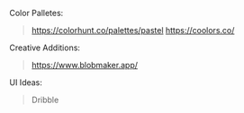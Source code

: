 Color Palletes:
> https://colorhunt.co/palettes/pastel
> https://coolors.co/

Creative Additions:
> https://www.blobmaker.app/

UI Ideas:
> Dribble

